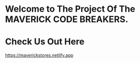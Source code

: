 # Welcome to The Project Of The MAVERICK CODE BREAKERS.

# Check Us Out Here
https://maverickstores.netlify.app